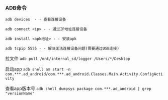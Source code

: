 ### ADB命令
```
adb devices  - - 查看连接设备

adb connect <ip> - - 通过IP地址连接设备

adb install <apk地址> - - 安装apk

adb tcpip 5555 - - 解决无法连接设备问题(需要通过USB连接)
```

拉文件
```adb pull /mnt/internal_sd/logger /Users/*/Desktop```

启动app
`
adb shell am start -n com.***.ad_android/com.***.ad_android.Classes.Main.Activity.ConfigActivity
`

查看app版本号
`adb shell dumpsys package com.***.ad_android | grep "versionName"`
